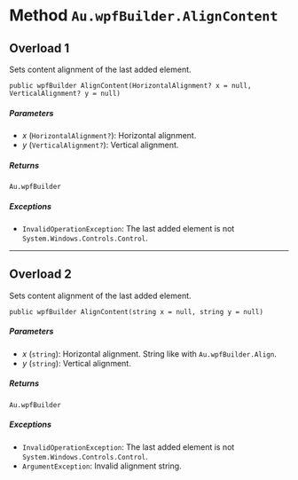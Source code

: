 # Method `Au.wpfBuilder.AlignContent`

## Overload 1

Sets content alignment of the last added element.

```
public wpfBuilder AlignContent(HorizontalAlignment? x = null, VerticalAlignment? y = null)
```

##### Parameters

- *x*  (`HorizontalAlignment?`):
    Horizontal alignment.
- *y*  (`VerticalAlignment?`):
    Vertical alignment.

##### Returns

`Au.wpfBuilder`

##### Exceptions

- `InvalidOperationException`:
    The last added element is not `System.Windows.Controls.Control`.

* * *

## Overload 2

Sets content alignment of the last added element.

```
public wpfBuilder AlignContent(string x = null, string y = null)
```

##### Parameters

- *x*  (`string`):
    Horizontal alignment. String like with `Au.wpfBuilder.Align`.
- *y*  (`string`):
    Vertical alignment.

##### Returns

`Au.wpfBuilder`

##### Exceptions

- `InvalidOperationException`:
    The last added element is not `System.Windows.Controls.Control`.
- `ArgumentException`:
    Invalid alignment string.
